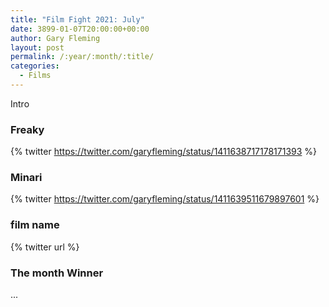 ```yaml
---
title: "Film Fight 2021: July"
date: 3899-01-07T20:00:00+00:00
author: Gary Fleming
layout: post
permalink: /:year/:month/:title/
categories:
  - Films
---
```


Intro

### Freaky

{% twitter https://twitter.com/garyfleming/status/1411638717178171393 %}

### Minari

{% twitter https://twitter.com/garyfleming/status/1411639511679897601 %}

### film name

{% twitter url %}


### The month Winner

...
